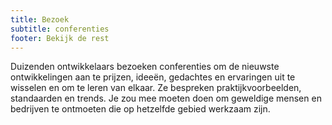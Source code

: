 ```yaml
---
title: Bezoek
subtitle: conferenties
footer: Bekijk de rest
---
```


Duizenden ontwikkelaars bezoeken conferenties om de nieuwste ontwikkelingen aan te prijzen, ideeën, gedachtes en ervaringen uit te wisselen en om te leren van elkaar. Ze bespreken praktijkvoorbeelden, standaarden en trends.
Je zou mee moeten doen om geweldige mensen en bedrijven te ontmoeten die op hetzelfde gebied werkzaam zijn.